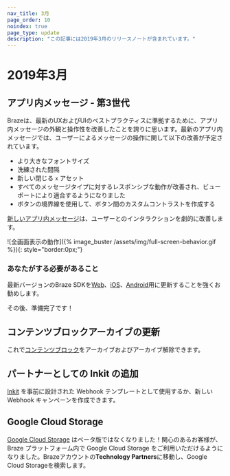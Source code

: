 ```yaml
---
nav_title: 3月
page_order: 10
noindex: true
page_type: update
description: "この記事には2019年3月のリリースノートが含まれています。"
---
```


# 2019年3月

## アプリ内メッセージ - 第3世代

Brazeは、最新のUXおよびUIのベストプラクティスに準拠するために、アプリ内メッセージの外観と操作性を改善したことを誇りに思います。最新のアプリ内メッセージでは、ユーザーによるメッセージの操作に関して以下の改善が予定されています。
- より大きなフォントサイズ
- 洗練された間隔
- 新しい閉じる `x` アセット
- すべてのメッセージタイプに対するレスポンシブな動作が改善され、ビューポートにより適合するようになりました
- ボタンの境界線を使用して、ボタン間のカスタムコントラストを作成する

[新しいアプリ内メッセージ]({{site.baseurl}}/user_guide/message_building_by_channel/in-app_messages/overview/)は、ユーザーとのインタラクションを劇的に改善します。

![全画面表示の動作]({% image_buster /assets/img/full-screen-behavior.gif %}){: style="border:0px;"}

### あなたがする必要があること

最新バージョンのBraze SDKを[Web]({{site.baseurl}}/developer_guide/platform_integration_guides/web/initial_sdk_setup/#upgrading-the-sdk)、[iOS]({{site.baseurl}}/developer_guide/platform_integration_guides/swift/initial_sdk_setup/overview)、[Android]({{site.baseurl}}/developer_guide/platform_integration_guides/android/initial_sdk_setup/android_sdk_integration/)用に更新することを強くお勧めします。

その後、準備完了です！

## コンテンツブロックアーカイブの更新

これで[コンテンツブロック]({{site.baseurl}}/user_guide/engagement_tools/templates_and_media/content_blocks/#archiving-content-blocks)をアーカイブおよびアーカイブ解除できます。

## パートナーとしての Inkit の追加

[Inkit]({{site.baseurl}}/partners/inkit/) を事前に設計された Webhook テンプレートとして使用するか、新しい Webhook キャンペーンを作成できます。

## Google Cloud Storage

[Google Cloud Storage]({{site.baseurl}}/partners/data_and_infrastructure_agility/data_warehouses/google_cloud_storage_for_currents/) はベータ版ではなくなりました！関心のあるお客様が、Braze プラットフォーム内で Google Cloud Storage をご利用いただけるようになりました。Brazeアカウントの**Technology Partners**に移動し、Google Cloud Storageを検索します。
